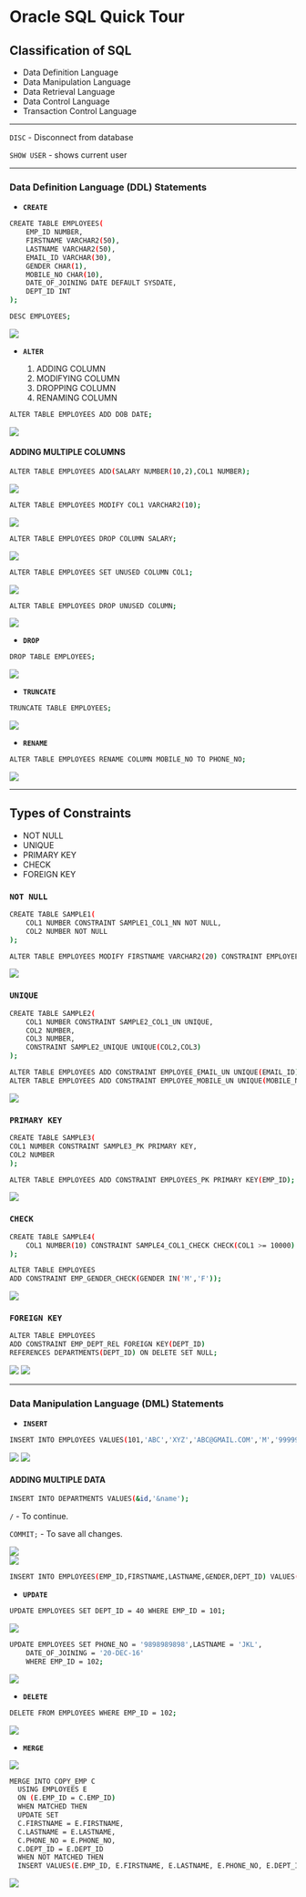 # Oracle SQL Quick Tour

## Classification of SQL

- Data Definition Language
- Data Manipulation Language
- Data Retrieval Language
- Data Control Language
- Transaction Control Language

---

`DISC` - Disconnect from database

`SHOW USER` - shows current user

---

### **Data Definition Language (DDL) Statements**

- **`CREATE`**

```bash
CREATE TABLE EMPLOYEES(
    EMP_ID NUMBER,
    FIRSTNAME VARCHAR2(50),
    LASTNAME VARCHAR2(50),
    EMAIL_ID VARCHAR(30),
    GENDER CHAR(1),
    MOBILE_NO CHAR(10),
    DATE_OF_JOINING DATE DEFAULT SYSDATE,
    DEPT_ID INT
);
```

```bash
DESC EMPLOYEES;
```

<img src = "Images/createTable.PNG">

- **`ALTER`**

  1. ADDING COLUMN
  2. MODIFYING COLUMN
  3. DROPPING COLUMN
  4. RENAMING COLUMN

```bash
ALTER TABLE EMPLOYEES ADD DOB DATE;
```

<img src="Images/alterTable.PNG">

#### **ADDING MULTIPLE COLUMNS**

```bash
ALTER TABLE EMPLOYEES ADD(SALARY NUMBER(10,2),COL1 NUMBER);
```

<img src="Images/addMultipleCol.PNG">

```bash
ALTER TABLE EMPLOYEES MODIFY COL1 VARCHAR2(10);
```

<img src="Images/modifyCol.PNG">

```bash
ALTER TABLE EMPLOYEES DROP COLUMN SALARY;
```

<img src="Images/dropCol.PNG">

```bash
ALTER TABLE EMPLOYEES SET UNUSED COLUMN COL1;
```

<img src="Images/setUnusedCol.PNG">

```bash
ALTER TABLE EMPLOYEES DROP UNUSED COLUMN;
```

<img src="Images/dropUnusedCol.PNG">

- **`DROP`**

```bash
DROP TABLE EMPLOYEES;
```

<img src="Images/dropTable.PNG">

- **`TRUNCATE`**

```bash
TRUNCATE TABLE EMPLOYEES;
```

<img src="Images/truncateTable.PNG">

- **`RENAME`**

```bash
ALTER TABLE EMPLOYEES RENAME COLUMN MOBILE_NO TO PHONE_NO;
```

<img src="Images/renameCol.PNG">

---

## Types of Constraints

- NOT NULL
- UNIQUE
- PRIMARY KEY
- CHECK
- FOREIGN KEY

### **`NOT NULL`**

```bash
CREATE TABLE SAMPLE1(
    COL1 NUMBER CONSTRAINT SAMPLE1_COL1_NN NOT NULL,
    COL2 NUMBER NOT NULL
);
```

```bash
ALTER TABLE EMPLOYEES MODIFY FIRSTNAME VARCHAR2(20) CONSTRAINT EMPLOYEES_FIRSTNAME_NN NOT NULL;
```

<img src="Images/notNullConstraints.PNG">

### **`UNIQUE`**

```bash
CREATE TABLE SAMPLE2(
    COL1 NUMBER CONSTRAINT SAMPLE2_COL1_UN UNIQUE,
    COL2 NUMBER,
    COL3 NUMBER,
    CONSTRAINT SAMPLE2_UNIQUE UNIQUE(COL2,COL3)
);
```

```bash
ALTER TABLE EMPLOYEES ADD CONSTRAINT EMPLOYEE_EMAIL_UN UNIQUE(EMAIL_ID);
ALTER TABLE EMPLOYEES ADD CONSTRAINT EMPLOYEE_MOBILE_UN UNIQUE(MOBILE_NO);
```

<img src="Images/uniqueConstraint.PNG">

### **`PRIMARY KEY`**

```bash
CREATE TABLE SAMPLE3(
COL1 NUMBER CONSTRAINT SAMPLE3_PK PRIMARY KEY,
COL2 NUMBER
);
```

```bash
ALTER TABLE EMPLOYEES ADD CONSTRAINT EMPLOYEES_PK PRIMARY KEY(EMP_ID);
```

<img src="Images/primaryKey.PNG">

### **`CHECK`**

```bash
CREATE TABLE SAMPLE4(
    COL1 NUMBER(10) CONSTRAINT SAMPLE4_COL1_CHECK CHECK(COL1 >= 10000)
);
```

```bash
ALTER TABLE EMPLOYEES
ADD CONSTRAINT EMP_GENDER_CHECK(GENDER IN('M','F'));
```

<img src="Images/checkConstraint.PNG">

### **`FOREIGN KEY`**

```bash
ALTER TABLE EMPLOYEES
ADD CONSTRAINT EMP_DEPT_REL FOREIGN KEY(DEPT_ID)
REFERENCES DEPARTMENTS(DEPT_ID) ON DELETE SET NULL;
```

<img src="Images/foreignKey.PNG">
<img src="Images/foreignKey2.PNG">

---

### **Data Manipulation Language (DML) Statements**

- **`INSERT`**

```bash
INSERT INTO EMPLOYEES VALUES(101,'ABC','XYZ','ABC@GMAIL.COM','M','9999999999',SYSDATE,NULL);
```

<img src="Images/insertData.PNG">
<img src="Images/deptInsert.PNG">

#### **ADDING MULTIPLE DATA**

```bash
INSERT INTO DEPARTMENTS VALUES(&id,'&name');
```

`/` - To continue.

`COMMIT;` - To save all changes.

<img src="Images/multipleRowData.PNG">
<br/>
<img src="Images/deptDisplayRows.PNG">

```bash
INSERT INTO EMPLOYEES(EMP_ID,FIRSTNAME,LASTNAME,GENDER,DEPT_ID) VALUES(102,'PQR','LMN','M',30);
```

- **`UPDATE`**

```bash
UPDATE EMPLOYEES SET DEPT_ID = 40 WHERE EMP_ID = 101;
```

<img src="Images/updateRow.PNG">

```bash
UPDATE EMPLOYEES SET PHONE_NO = '9898989898',LASTNAME = 'JKL',
    DATE_OF_JOINING = '20-DEC-16'
    WHERE EMP_ID = 102;
```

<img src="Images/updateRow2.PNG">

- **`DELETE`**

```bash
DELETE FROM EMPLOYEES WHERE EMP_ID = 102;
```

<img src="Images/deleteRow.PNG">

- **`MERGE`**

<img src="Images/twoTables.PNG">

```bash
MERGE INTO COPY_EMP C
  USING EMPLOYEES E
  ON (E.EMP_ID = C.EMP_ID)
  WHEN MATCHED THEN
  UPDATE SET
  C.FIRSTNAME = E.FIRSTNAME,
  C.LASTNAME = E.LASTNAME,
  C.PHONE_NO = E.PHONE_NO,
  C.DEPT_ID = E.DEPT_ID
  WHEN NOT MATCHED THEN
  INSERT VALUES(E.EMP_ID, E.FIRSTNAME, E.LASTNAME, E.PHONE_NO, E.DEPT_ID);
```

<img src="Images/mergeTable.PNG">
